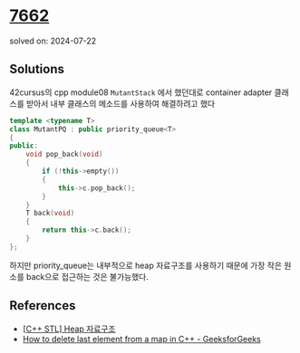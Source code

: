 # [7662](https://www.acmicpc.net/problem/7662)

solved on: 2024-07-22

## Solutions

42cursus의 cpp module08 `MutantStack` 에서 했던대로 container adapter 클래스를 받아서 내부 클래스의 메소드를 사용하여 해결하려고 했다

```cpp
template <typename T>
class MutantPQ : public priority_queue<T>
{
public:
    void pop_back(void)
    {
        if (!this->empty())
        {
            this->c.pop_back();
        }
    }
    T back(void)
    {
        return this->c.back();
    }
};
```

하지만 priority_queue는 내부적으로 heap 자료구조를 사용하기 때문에 가장 작은 원소를 back으로 접근하는 것은 불가능했다.

## References
- [[C++ STL] Heap 자료구조](https://yummy0102.tistory.com/218)
- [How to delete last element from a map in C++ - GeeksforGeeks](https://www.geeksforgeeks.org/how-to-delete-last-element-from-a-map-in-c/)
